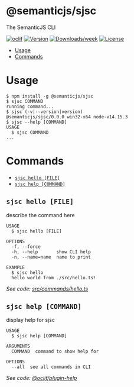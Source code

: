 @semanticjs/sjsc
================

The SemanticJS CLI

[![oclif](https://img.shields.io/badge/cli-oclif-brightgreen.svg)](https://oclif.io)
[![Version](https://img.shields.io/npm/v/@semanticjs/sjsc.svg)](https://npmjs.org/package/@semanticjs/sjsc)
[![Downloads/week](https://img.shields.io/npm/dw/@semanticjs/sjsc.svg)](https://npmjs.org/package/@semanticjs/sjsc)
[![License](https://img.shields.io/npm/l/@semanticjs/sjsc.svg)](https://github.com/semanticjs-devkit/sjsc/blob/master/package.json)

<!-- toc -->
* [Usage](#usage)
* [Commands](#commands)
<!-- tocstop -->
# Usage
<!-- usage -->
```sh-session
$ npm install -g @semanticjs/sjsc
$ sjsc COMMAND
running command...
$ sjsc (-v|--version|version)
@semanticjs/sjsc/0.0.0 win32-x64 node-v14.15.3
$ sjsc --help [COMMAND]
USAGE
  $ sjsc COMMAND
...
```
<!-- usagestop -->
# Commands
<!-- commands -->
* [`sjsc hello [FILE]`](#sjsc-hello-file)
* [`sjsc help [COMMAND]`](#sjsc-help-command)

## `sjsc hello [FILE]`

describe the command here

```
USAGE
  $ sjsc hello [FILE]

OPTIONS
  -f, --force
  -h, --help       show CLI help
  -n, --name=name  name to print

EXAMPLE
  $ sjsc hello
  hello world from ./src/hello.ts!
```

_See code: [src/commands/hello.ts](https://github.com/semanticjs-devkit/sjsc/blob/v0.0.0/src/commands/hello.ts)_

## `sjsc help [COMMAND]`

display help for sjsc

```
USAGE
  $ sjsc help [COMMAND]

ARGUMENTS
  COMMAND  command to show help for

OPTIONS
  --all  see all commands in CLI
```

_See code: [@oclif/plugin-help](https://github.com/oclif/plugin-help/blob/v3.2.2/src/commands/help.ts)_
<!-- commandsstop -->
